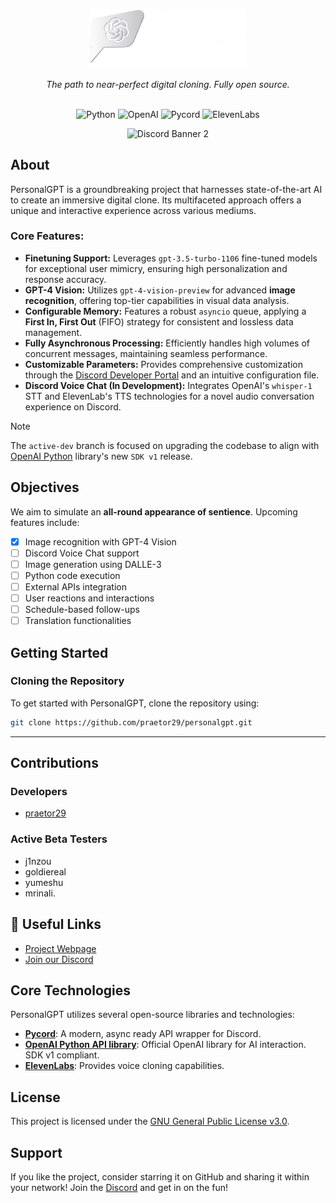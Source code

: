 <p align="center">
    <img src="https://github.com/praetor29/personalgpt/blob/41fb79fd1fea01f3b898f048bab4b535b43dfea0/static/media/dark.b4376b4f184722ea3d28.png" width=50% height=50%>
</p>

<p align="center">
    <i>The path to near-perfect digital cloning. Fully open source.</i>
    <br>
    <br>
  </p>
  
<p align="center">
<img alt="Python" src="https://img.shields.io/badge/Python-3.10-blue?logo=python"> <img alt="OpenAI" src="https://img.shields.io/badge/OpenAI-1.3.5-white?logo=openai">
<img alt="Pycord" src="https://img.shields.io/badge/Pycord-2.4.1-blue"> <img alt="ElevenLabs" src="https://img.shields.io/badge/ElevenLabs-0.2.26-white">
</p>

<p align="center">
  <img src="https://discordapp.com/api/guilds/1128413164623634434/widget.png?style=banner2" alt="Discord Banner 2"/>
</p>

## About
PersonalGPT is a groundbreaking project that harnesses state-of-the-art AI to create an immersive digital clone. Its multifaceted approach offers a unique and interactive experience across various mediums.

### Core Features:
- **Finetuning Support:** Leverages `gpt-3.5-turbo-1106` fine-tuned models for exceptional user mimicry, ensuring high personalization and response accuracy.
- **GPT-4 Vision:** Utilizes `gpt-4-vision-preview` for advanced **image recognition**, offering top-tier capabilities in visual data analysis.
- **Configurable Memory:** Features a robust `asyncio` queue, applying a **First In, First Out** (FIFO) strategy for consistent and lossless data management.
- **Fully Asynchronous Processing:** Efficiently handles high volumes of concurrent messages, maintaining seamless performance.
- **Customizable Parameters:** Provides comprehensive customization through the [Discord Developer Portal](https://discord.com/developers/applications) and an intuitive configuration file.
- **Discord Voice Chat (In Development):** Integrates OpenAI's `whisper-1` STT and ElevenLab's TTS technologies for a novel audio conversation experience on Discord.

> [!NOTE]
> The `active-dev` branch is focused on upgrading the codebase to align with [OpenAI Python](https://github.com/openai/openai-python) library's new `SDK v1` release.

## Objectives
We aim to simulate an **all-round appearance of sentience**. Upcoming features include:
- [X] Image recognition with GPT-4 Vision
- [ ] Discord Voice Chat support
- [ ] Image generation using DALLE-3
- [ ] Python code execution
- [ ] External APIs integration
- [ ] User reactions and interactions
- [ ] Schedule-based follow-ups
- [ ] Translation functionalities

## Getting Started
### Cloning the Repository
To get started with PersonalGPT, clone the repository using:
```bash
git clone https://github.com/praetor29/personalgpt.git
```

---

## Contributions
### Developers
- [praetor29](https://github.com/praetor29/)
  
### Active Beta Testers
- j1nzou
- goldiereal
- yumeshu
- mrinali.

## 🔗 Useful Links
- [Project Webpage](https://praetor29.github.io/personalgpt)
- [Join our Discord](https://discord.gg/9EA2mrG3ZT)

## Core Technologies
PersonalGPT utilizes several open-source libraries and technologies:
- **[Pycord](https://github.com/Pycord-Development/pycord)**: A modern, async ready API wrapper for Discord.
- **[OpenAI Python API library](https://github.com/openai/openai-python)**: Official OpenAI library for AI interaction. SDK v1 compliant.
- **[ElevenLabs](https://github.com/elevenlabs/elevenlabs-python)**: Provides voice cloning capabilities.

## License
This project is licensed under the [GNU General Public License v3.0](https://github.com/praetor29/personalgpt/blob/main/LICENSE).

## Support
If you like the project, consider starring it on GitHub and sharing it within your network! Join the [Discord](https://discord.gg/9EA2mrG3ZT) and get in on the fun!